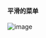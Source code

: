 
#### 平滑的菜单

![image](https://raw.githubusercontent.com/tsinghua-lau/Grocery-store/master/menu/menu.gif)